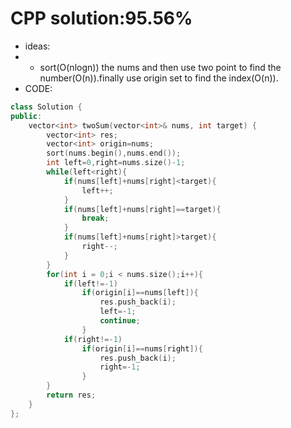 # CPP solution:95.56%
* ideas:
* * sort(O(nlogn)) the nums and then use two point to find the number(O(n)).finally use origin set to find the index(O(n)).
* CODE:
```CPP
class Solution {
public:
    vector<int> twoSum(vector<int>& nums, int target) {
        vector<int> res;
        vector<int> origin=nums;
        sort(nums.begin(),nums.end());
        int left=0,right=nums.size()-1;
        while(left<right){
            if(nums[left]+nums[right]<target){
                left++;
            }
            if(nums[left]+nums[right]==target){
                break;
            }
            if(nums[left]+nums[right]>target){
                right--;
            }
        }
        for(int i = 0;i < nums.size();i++){
            if(left!=-1)
                if(origin[i]==nums[left]){
                    res.push_back(i);
                    left=-1;
                    continue;
                }
            if(right!=-1)
                if(origin[i]==nums[right]){
                    res.push_back(i);
                    right=-1;
                }
        } 
        return res;
    }
};
```
